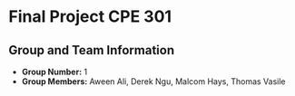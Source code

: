 # Final Project CPE 301 

## Group and Team Information
- **Group Number:** 1 
- **Group Members:** Aween Ali, Derek Ngu, Malcom Hays, Thomas Vasile
